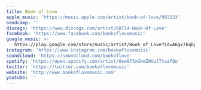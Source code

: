 ```yaml
---
title: Book of Love
apple_music: 'https://music.apple.com/artist/book-of-love/903133'
bandcamp: ''
discogs: 'https://www.discogs.com/artist/50714-Book-Of-Love'
facebook: 'https://www.facebook.com/bookoflovemusic'
google_music: >-
   https://play.google.com/store/music/artist/Book_of_Love?id=A6gx7kqbpuljw56zo2sckjwldfu
instagram: 'https://www.instagram.com/bookoflovemusic'
soundcloud: 'https://soundcloud.com/bookoflove'
spotify: 'https://open.spotify.com/artist/0ow8F3xGkmZWVulTtaiFQo'
twitter: 'https://twitter.com/bookoflovemusic'
website: 'http://www.bookoflovemusic.com'
youtube: ''
---
```

